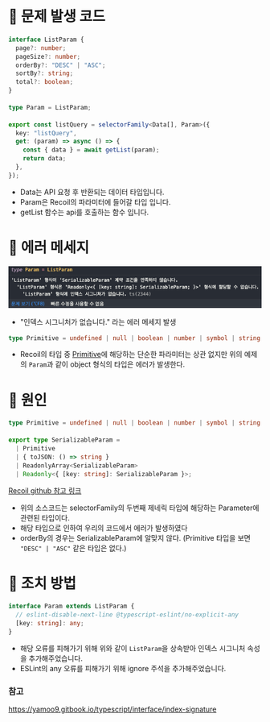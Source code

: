 # 🥲 문제 발생 코드

```typescript
interface ListParam {
  page?: number;
  pageSize?: number;
  orderBy?: "DESC" | "ASC";
  sortBy?: string;
  total?: boolean;
}

type Param = ListParam;

export const listQuery = selectorFamily<Data[], Param>({
  key: "listQuery",
  get: (param) => async () => {
    const { data } = await getList(param);
    return data;
  },
});
```

- Data는 API 요청 후 반환되는 데이터 타입입니다.
- Param은 Recoil의 파라미터에 들어갈 타입 입니다.
- getList 함수는 api를 호출하는 함수 입니다.

# 🤨 에러 메세지

![screensh](./img1.png)

- "인덱스 시그니처가 없습니다." 라는 에러 메세지 발생

```typescript
type Primitive = undefined | null | boolean | number | symbol | string;
```

- Recoil의 타입 중 [Primitive](https://github.com/facebookexperimental/Recoil/blob/master/typescript/index.d.ts#L292)에 해당하는 단순한 파라미터는 상관 없지만 위의 예제의 `Param`과 같이 object 형식의 타입은 에러가 발생한다.

# 🧐 원인

```typescript
type Primitive = undefined | null | boolean | number | symbol | string;

export type SerializableParam =
  | Primitive
  | { toJSON: () => string }
  | ReadonlyArray<SerializableParam>
  | Readonly<{ [key: string]: SerializableParam }>;
```

[Recoil github 참고 링크](https://github.com/facebookexperimental/Recoil/blob/master/typescript/index.d.ts#L294)

- 위의 소스코드는 selectorFamily의 두번째 제네릭 타입에 해당하는 Parameter에 관련된 타입이다.
- 해당 타입으로 인하여 우리의 코드에서 에러가 발생하였다
- orderBy의 경우는 SerializableParam에 알맞지 않다. (Primitive 타입을 보면 `"DESC" | "ASC"` 같은 타입은 없다.)

# 🥸 조치 방법

```typescript
interface Param extends ListParam {
  // eslint-disable-next-line @typescript-eslint/no-explicit-any
  [key: string]: any;
}
```

- 해당 오류를 피해가기 위해 위와 같이 `ListParam`을 상속받아 인덱스 시그니처 속성을 추가해주었습니다.
- ESLint의 any 오류를 피해가기 위해 ignore 주석을 추가해주었습니다.

### 참고

https://yamoo9.gitbook.io/typescript/interface/index-signature
